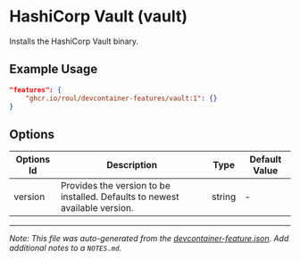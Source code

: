 
# HashiCorp Vault (vault)

Installs the HashiCorp Vault binary.

## Example Usage

```json
"features": {
    "ghcr.io/roul/devcontainer-features/vault:1": {}
}
```

## Options

| Options Id | Description | Type | Default Value |
|-----|-----|-----|-----|
| version | Provides the version to be installed. Defaults to newest available version. | string | - |



---

_Note: This file was auto-generated from the [devcontainer-feature.json](https://github.com/RouL/devcontainer-features/blob/main/src/vault/devcontainer-feature.json).  Add additional notes to a `NOTES.md`._
